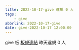 ```yaml
---
title: 2022-10-17-give 違規 0 人
tags:
    - give
abbrlink: 2022-10-17-give
date: give-2022-10-17 12:00:00
---
```

give 板 [板規連結](https://www.ptt.cc/bbs/give/M.1612495900.A.C32.html)
昨天違規 0 人
